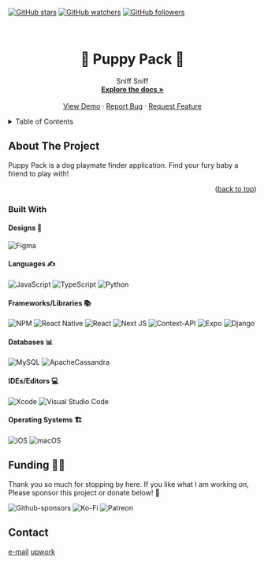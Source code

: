 [![GitHub stars](https://img.shields.io/github/stars/TheNirmata/Puppy-Eyes.svg?style=social&label=Star&maxAge=2592000)](https://GitHub.com/TheNirmata/Puppy-Eyes/stargazers/)
[![GitHub watchers](https://img.shields.io/github/watchers/TheNirmata/Puppy-Eyes.svg?style=social&label=Watch&maxAge=2592000)](https://GitHub.com/TheNirmata/Puppy-Eyes/watchers/)
[![GitHub followers](https://img.shields.io/github/followers/TheNirmata.svg?style=social&label=Follow&maxAge=2592000)](https://github.com/TheNirmata?tab=followers)
<!-- PROJECT LOGO -->
<br />

  <h1 align="center">🩷 Puppy Pack 🩷</h1>
  <p align="center">
   Sniff Sniff
    <br />
    <a href="https://github.com/othneildrew/Best-README-Template"><strong>Explore the docs »</strong></a>
    <br />
    <br />
    <a href="https://github.com/othneildrew/Best-README-Template">View Demo</a>
    ·
    <a href="https://github.com/othneildrew/Best-README-Template/issues">Report Bug</a>
    ·
    <a href="https://github.com/othneildrew/Best-README-Template/issues">Request Feature</a>
  </p>
</div>


<!-- TABLE OF CONTENTS -->
<details>
  <summary>Table of Contents</summary>
  <ol>
    <li>
      <a href="#about-the-project">About The Project</a>
      <ul>
        <li><a href="#built-with">Built With</a></li>
      </ul>
    </li>
  </ol>
</details>



<!-- ABOUT THE PROJECT -->
## About The Project

Puppy Pack is a dog playmate finder application. Find your fury baby a friend to play with!

<p align="right">(<a href="#readme-top">back to top</a>)</p>



### Built With

  <h4>Designs 🎨</h4>

  ![Figma](https://img.shields.io/badge/figma-%23F24E1E.svg?style=for-the-badge&logo=figma&logoColor=white)
  
  <h4>Languages ✍️</h4>

  ![JavaScript](https://img.shields.io/badge/javascript-%23323330.svg?style=for-the-badge&logo=javascript&logoColor=%23F7DF1E)
  ![TypeScript](https://img.shields.io/badge/typescript-%23007ACC.svg?style=for-the-badge&logo=typescript&logoColor=white)
  ![Python](https://img.shields.io/badge/python-3670A0?style=for-the-badge&logo=python&logoColor=ffdd54)
  
  <h4> Frameworks/Libraries 📚</h4>

  ![NPM](https://img.shields.io/badge/NPM-%23CB3837.svg?style=for-the-badge&logo=npm&logoColor=white)
  ![React Native](https://img.shields.io/badge/react_native-%2320232a.svg?style=for-the-badge&logo=react&logoColor=%2361DAFB)
  ![React](https://img.shields.io/badge/react-%2320232a.svg?style=for-the-badge&logo=react&logoColor=%2361DAFB)
  ![Next JS](https://img.shields.io/badge/Next-black?style=for-the-badge&logo=next.js&logoColor=white)
  ![Context-API](https://img.shields.io/badge/Context--Api-000000?style=for-the-badge&logo=react)
  ![Expo](https://img.shields.io/badge/expo-1C1E24?style=for-the-badge&logo=expo&logoColor=#D04A37)
  ![Django](https://img.shields.io/badge/django-%23092E20.svg?style=for-the-badge&logo=django&logoColor=white)
  
  <h4>Databases 📊</h4>
  
  ![MySQL](https://img.shields.io/badge/mysql-4479A1.svg?style=for-the-badge&logo=mysql&logoColor=white)
  ![ApacheCassandra](https://img.shields.io/badge/cassandra-%231287B1.svg?style=for-the-badge&logo=apache-cassandra&logoColor=white)

  <h4>IDEs/Editors 💻</h4>

  ![Xcode](https://img.shields.io/badge/Xcode-007ACC?style=for-the-badge&logo=Xcode&logoColor=white)
  ![Visual Studio Code](https://img.shields.io/badge/Visual%20Studio%20Code-0078d7.svg?style=for-the-badge&logo=visual-studio-code&logoColor=white)

  <h4>Operating Systems 🏗️</h4>

  ![iOS](https://img.shields.io/badge/iOS-000000?style=for-the-badge&logo=ios&logoColor=white)
  ![macOS](https://img.shields.io/badge/mac%20os-000000?style=for-the-badge&logo=macos&logoColor=F0F0F0)

## Funding 🙏🏼
  <p>Thank you so much for stopping by here. If you like what I am working on, Please sponsor this project or donate below! 🤗</p>
  
  ![Github-sponsors](https://img.shields.io/badge/sponsor-30363D?style=for-the-badge&logo=GitHub-Sponsors&logoColor=#EA4AAA)
  ![Ko-Fi](https://img.shields.io/badge/Ko--fi-F16061?style=for-the-badge&logo=ko-fi&logoColor=white)
  ![Patreon](https://img.shields.io/badge/Patreon-F96854?style=for-the-badge&logo=patreon&logoColor=white)
  
  
## Contact
  [e-mail](aimeeeqnguyen@gmail.com)
  [upwork](https://www.upwork.com/freelancers/~01ac8008f295f28a44)
  
